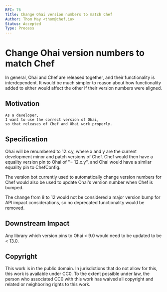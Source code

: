 ```yaml
---
RFC: 76
Title: Change Ohai version numbers to match Chef
Author: Thom May <thom@chef.io>
Status: Accepted
Type: Process
---
```


# Change Ohai version numbers to match Chef

In general, Ohai and Chef are released together, and their functionality
is interdependent. It would be much simpler to reason about how
functionality added to either would affect the other if their version
numbers were aligned.

## Motivation

    As a developer,
    I want to use the correct version of Ohai,
    so that releases of Chef and Ohai work properly.

## Specification

Ohai will be renumbered to 12.x.y, where x and y are the current development
minor and patch versions of Chef. Chef would then have a equality version
pin to Ohai of "= 12.x.y", and Ohai would have a similar equality
pin to ChefConfig.

The version bot currently used to automatically change version numbers
for Chef would also be used to update Ohai's version number when Chef is
bumped.

The change from 8 to 12 would not be considered a
major version bump for API impact considerations, so no deprecated
functionality would be removed.

## Downstream Impact

Any library which version pins to Ohai < 9.0 would need to be updated to
be < 13.0.

## Copyright

This work is in the public domain. In jurisdictions that do not allow for this,
this work is available under CC0. To the extent possible under law, the person
who associated CC0 with this work has waived all copyright and related or
neighboring rights to this work.
